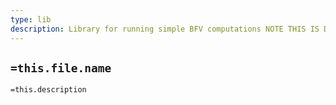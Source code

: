 ```yaml
---
type: lib
description: Library for running simple BFV computations NOTE THIS IS DEPRICATED AS IT DOES NOT SUPPORT THRESHOLD
---
```

## `=this.file.name`

`=this.description`